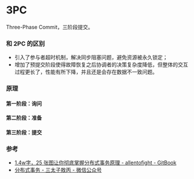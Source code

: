 # 3PC

Three-Phase Commit，三阶段提交。



### 和 2PC 的区别
- 引入了参与者超时机制，解决同步阻塞问题，避免资源被永久锁定；
- 增加了预提交阶段使得故障恢复之后协调者的决策复杂度降低，但整体的交互过程更长了，性能有所下降，并且还是会存在数据不一致问题。


### 原理


#### 第一阶段：询问


#### 第二阶段：准备


#### 第三阶段：提交








### 参考
- [1.4w字，25 张图让你彻底掌握分布式事务原理 - allentofight - GitBook](https://codesea.gitbook.io/allentofight/xi-tong-she-ji/1.4w-zi-25-zhang-tu-rang-ni-che-di-zhang-wo-fen-bu-shi-shi-wu-yuan-li)
- [分布式事务 - 三太子敖丙 - 微信公众号](https://mp.weixin.qq.com/s/XknegP66mnYboiBx556Kzw)